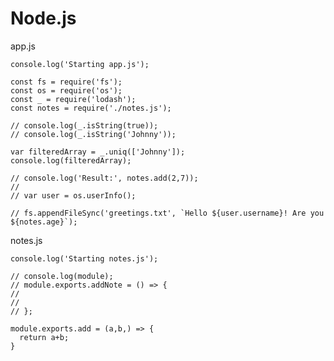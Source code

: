 # Node.js

app.js 

    console.log('Starting app.js');

    const fs = require('fs');
    const os = require('os');
    const _ = require('lodash');
    const notes = require('./notes.js');

    // console.log(_.isString(true));
    // console.log(_.isString('Johnny'));

    var filteredArray = _.uniq(['Johnny']);
    console.log(filteredArray);

    // console.log('Result:', notes.add(2,7));
    //
    // var user = os.userInfo();

    // fs.appendFileSync('greetings.txt', `Hello ${user.username}! Are you ${notes.age}`);
    
notes.js

    console.log('Starting notes.js');

    // console.log(module);
    // module.exports.addNote = () => {
    //
    //
    // };

    module.exports.add = (a,b,) => {
      return a+b;
    }

